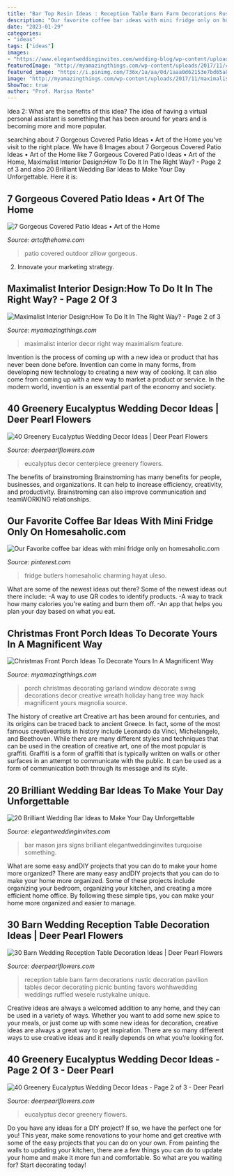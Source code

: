 ```yaml
---
title: "Bar Top Resin Ideas : Reception Table Barn Farm Decorations Rustic Decoration Pavilion Tables Decor Decorating Picnic Bunting Favors Wohhwedding Weddings Ruffled Wesele Rustykalne Unique"
description: "Our favorite coffee bar ideas with mini fridge only on homesaholic.com"
date: "2023-01-29"
categories:
- "ideas"
tags: ["ideas"]
images:
- "https://www.elegantweddinginvites.com/wedding-blog/wp-content/uploads/2015/05/brilliant-wedding-bar-ideas-with-mason-jars-and-chalkboard-signs.jpg"
featuredImage: "http://myamazingthings.com/wp-content/uploads/2017/11/christmas-front-porch-decor-5-.jpg"
featured_image: "https://i.pinimg.com/736x/1a/aa/0d/1aaa0d62153e7bd65a8b1a73a11cbb06.jpg"
image: "http://myamazingthings.com/wp-content/uploads/2017/11/maximalist-decor-6-.jpg"
ShowToc: true
author: "Prof. Marisa Mante"
---
```



Idea 2: What are the benefits of this idea?
The idea of having a virtual personal assistant is something that has been around for years and is becoming more and more popular.

	

		
searching about 7 Gorgeous Covered Patio Ideas • Art of the Home you've visit to the right place. We have 8 Images about 7 Gorgeous Covered Patio Ideas • Art of the Home like 7 Gorgeous Covered Patio Ideas • Art of the Home, Maximalist Interior Design:How To Do It In The Right Way? - Page 2 of 3 and also 20 Brilliant Wedding Bar Ideas to Make Your Day Unforgettable. Here it is:
		
    
## 7 Gorgeous Covered Patio Ideas • Art Of The Home

<img loading=lazy src="https://www.artofthehome.com/wp-content/uploads/2017/04/02-Outdoor-Covered-Patio-Ideas.jpg" onerror="this.onerror=null;this.src='https://tse3.mm.bing.net/th?id=OIP.SdXMi1I9a_JcB2e-G7aUiwHaLB&amp;pid=15.1';" alt="7 Gorgeous Covered Patio Ideas • Art of the Home">

_Source: artofthehome.com_

>patio covered outdoor zillow gorgeous. 

	

2. Innovate your marketing strategy.

    
## Maximalist Interior Design:How To Do It In The Right Way? - Page 2 Of 3

<img loading=lazy src="http://myamazingthings.com/wp-content/uploads/2017/11/maximalist-decor-6-.jpg" onerror="this.onerror=null;this.src='https://tse3.mm.bing.net/th?id=OIP.09utOM4ZDfnufw7GR_VHNgHaLH&amp;pid=15.1';" alt="Maximalist Interior Design:How To Do It In The Right Way? - Page 2 of 3">

_Source: myamazingthings.com_

>maximalist interior decor right way maximalism feature. 

	

Invention is the process of coming up with a new idea or product that has never been done before. Invention can come in many forms, from developing new technology to creating a new way of cooking. It can also come from coming up with a new way to market a product or service. In the modern world, invention is an essential part of the economy and society.

    
## 40 Greenery Eucalyptus Wedding Decor Ideas | Deer Pearl Flowers

<img loading=lazy src="http://www.deerpearlflowers.com/wp-content/uploads/2016/12/eucalyptus-wedding-centerpiece-via-Jenny-Haas-Photography.jpg" onerror="this.onerror=null;this.src='https://tse4.mm.bing.net/th?id=OIP.YeVz4c5zEGmPmZNLDWxRCgHaLH&amp;pid=15.1';" alt="40 Greenery Eucalyptus Wedding Decor Ideas | Deer Pearl Flowers">

_Source: deerpearlflowers.com_

>eucalyptus decor centerpiece greenery flowers. 

	

The benefits of brainstroming
Brainstroming has many benefits for people, businesses, and organizations. It can help to increase efficiency, creativity, and productivity. Brainstroming can also improve communication and teamWORKING relationships.

    
## Our Favorite Coffee Bar Ideas With Mini Fridge Only On Homesaholic.com

<img loading=lazy src="https://i.pinimg.com/736x/1a/aa/0d/1aaa0d62153e7bd65a8b1a73a11cbb06.jpg" onerror="this.onerror=null;this.src='https://tse1.mm.bing.net/th?id=OIP.tzzFciqn4S_nse-8Lwt5vAHaJ4&amp;pid=15.1';" alt="Our Favorite coffee bar ideas with mini fridge only on homesaholic.com">

_Source: pinterest.com_

>fridge butlers homesaholic charming hayat uleso. 

	

What are some of the newest ideas out there?
Some of the newest ideas out there include: 
-A way to use QR codes to identify products. 
-A way to track how many calories you're eating and burn them off. 
-An app that helps you plan your day based on what you eat.

    
## Christmas Front Porch Ideas To Decorate Yours In A Magnificent Way

<img loading=lazy src="http://myamazingthings.com/wp-content/uploads/2017/11/christmas-front-porch-decor-5-.jpg" onerror="this.onerror=null;this.src='https://tse3.mm.bing.net/th?id=OIP.1omGm_WA6Pzf0pUqsfJPyQHaLH&amp;pid=15.1';" alt="Christmas Front Porch Ideas To Decorate Yours In A Magnificent Way">

_Source: myamazingthings.com_

>porch christmas decorating garland window decorate swag decorations decor creative wreath holiday hang tree way hack magnificent yours magnolia source. 

	

The history of creative art
Creative art has been around for centuries, and its origins can be traced back to ancient Greece. In fact, some of the most famous creativeartists in history include Leonardo da Vinci, Michelangelo, and Beethoven. While there are many different styles and techniques that can be used in the creation of creative art, one of the most popular is graffiti. Graffiti is a form of graffiti that is typically written on walls or other surfaces in an attempt to communicate with the public. It can be used as a form of communication both through its message and its style.

    
## 20 Brilliant Wedding Bar Ideas To Make Your Day Unforgettable

<img loading=lazy src="https://www.elegantweddinginvites.com/wedding-blog/wp-content/uploads/2015/05/brilliant-wedding-bar-ideas-with-mason-jars-and-chalkboard-signs.jpg" onerror="this.onerror=null;this.src='https://tse2.mm.bing.net/th?id=OIP.YIgBi7O2-GbCj_a92EtVwQHaLH&amp;pid=15.1';" alt="20 Brilliant Wedding Bar Ideas to Make Your Day Unforgettable">

_Source: elegantweddinginvites.com_

>bar mason jars signs brilliant elegantweddinginvites turquoise something. 

	

What are some easy andDIY projects that you can do to make your home more organized?
There are many easy andDIY projects that you can do to make your home more organized. Some of these projects include organizing your bedroom, organizing your kitchen, and creating a more efficient home office. By following these simple tips, you can make your home more organized and easier to manage.

    
## 30 Barn Wedding Reception Table Decoration Ideas | Deer Pearl Flowers

<img loading=lazy src="http://www.deerpearlflowers.com/wp-content/uploads/2015/04/rustic-barn-wedding-reception-table-decor-ideas.jpg" onerror="this.onerror=null;this.src='https://tse1.mm.bing.net/th?id=OIP.kVE2ueOLRbzvwOYiyxdGnAHaLH&amp;pid=15.1';" alt="30 Barn Wedding Reception Table Decoration Ideas | Deer Pearl Flowers">

_Source: deerpearlflowers.com_

>reception table barn farm decorations rustic decoration pavilion tables decor decorating picnic bunting favors wohhwedding weddings ruffled wesele rustykalne unique. 

	

Creative ideas are always a welcomed addition to any home, and they can be used in a variety of ways. Whether you want to add some new spice to your meals, or just come up with some new ideas for decoration, creative ideas are always a great way to get inspiration. There are so many different ways to use creative ideas and it really depends on what you’re looking for.

    
## 40 Greenery Eucalyptus Wedding Decor Ideas - Page 2 Of 3 - Deer Pearl

<img loading=lazy src="https://www.deerpearlflowers.com/wp-content/uploads/2016/12/eucalyptus-leaves-wedding-chair-decor-details.jpg" onerror="this.onerror=null;this.src='https://tse3.mm.bing.net/th?id=OIP.byTLDkqRHmZ6SBaD2LsAPQHaLI&amp;pid=15.1';" alt="40 Greenery Eucalyptus Wedding Decor Ideas - Page 2 of 3 - Deer Pearl">

_Source: deerpearlflowers.com_

>eucalyptus decor greenery flowers. 

	

Do you have any ideas for a DIY project? If so, we have the perfect one for you! This year, make some renovations to your home and get creative with some of the easy projects that you can do on your own. From painting the walls to updating your kitchen, there are a few things you can do to update your home and make it more fun and comfortable. So what are you waiting for? Start decorating today!

